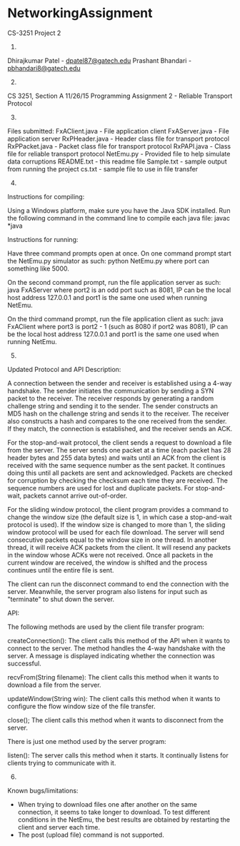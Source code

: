 # NetworkingAssignment
CS-3251 Project 2

1) 
Dhirajkumar Patel - dpatel87@gatech.edu
Prashant Bhandari - pbhandari8@gatech.edu

2)
CS 3251, Section A
11/26/15
Programming Assignment 2 - Reliable Transport Protocol

3)
Files submitted:
FxAClient.java - File application client
FxAServer.java - File application server
RxPHeader.java - Header class file for transport protocol
RxPPacket.java - Packet class file for transport protocol
RxPAPI.java - Class file for reliable transport protocol
NetEmu.py - Provided file to help simulate data corruptions
README.txt - this readme file
Sample.txt - sample output from running the project
cs.txt - sample file to use in file transfer


4)
Instructions for compiling:

Using a Windows platform, make sure you have the Java SDK installed.
Run the following command in the command line to compile each java file:
	javac *java

Instructions for running:

Have three command prompts open at once. 
On one command prompt start the NetEmu.py simulator as such: 
	python NetEmu.py <port1> 
where port can something like 5000. 

On the second command prompt, run the file application server as such: 
	java FxAServer <port2> <IP> <port1>
where port2 is an odd port such as 8081, IP can be the local host address 127.0.0.1 and port1 is the same one used when running NetEmu.

On the third command prompt, run the file application client as such:
	java FxAClient <port3> <IP> <port1>
where port3 is port2 - 1 (such as 8080 if port2 was 8081), IP can be the local host address 127.0.0.1 and port1 is the same one used when running NetEmu.  



5)
Updated Protocol and API Description:

A connection between the sender and receiver is established using a 4-way handshake. The sender initiates the communication by sending a SYN packet to the receiver. The receiver responds by generating a random challenge string and sending it to the sender. The sender constructs an MD5 hash on the challenge string and sends it to the receiver. The receiver also constructs a hash and compares to the one received from the sender. If they match, the connection is established, and the receiver sends an ACK.

For the stop-and-wait protocol, the client sends a request to download a file from the server. The server sends one packet at a time (each packet has 28 header bytes and 255 data bytes) and waits until an ACK from the client is received with the same sequence number as the sent packet. It continues doing this until all packets are sent and acknowledged. Packets are checked for corruption by checking the checksum each time they are received. The sequence numbers are used for lost and duplicate packets. For stop-and-wait, packets cannot arrive out-of-order.

For the sliding window protocol, the client program provides a command to change the window size (the default size is 1, in which case a stop-and-wait protocol is used). If the window size is changed to more than 1, the sliding window protocol will be used for each file download. The server will send consecutive packets equal to the window size in one thread. In another thread, it will receive ACK packets from the client. It will resend any packets in the window whose ACKs were not received. Once all packets in the current window are received, the window is shifted and the process continues until the entire file is sent.

The client can run the disconnect command to end the connection with the server. Meanwhile, the server program also listens for input such as "terminate" to shut down the server. 


API:

The following methods are used by the client file transfer program:

createConnection():
	The client calls this method of the API when it wants to connect to the server. The method handles the 4-way handshake with the server. A message is displayed indicating whether the connection was successful.

recvFrom(String filename):
	The client calls this method when it wants to download a file from the server. 

updateWindow(String win):
	The client calls this method when it wants to configure the flow window size of the file transfer.

close();
	The client calls this method when it wants to disconnect from the server.


There is just one method used by the server program:

listen():
	The server calls this method when it starts. It continually listens for clients trying to communicate with it.


6)
Known bugs/limitations:

- When trying to download files one after another on the same connection, it seems to take longer to download. To test different conditions in the NetEmu, the best results are obtained by restarting the client and server each time.
- The post (upload file) command is not supported.




